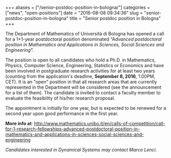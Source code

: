 +++
aliases = ["/senior-postdoc-position-in-bologna/"]
categories = ["news", "open-positions"]
date = "2016-08-08 09:34:36"
slug = "senior-postdoc-position-in-bologna"
title = "Senior postdoc position in Bologna"
+++

The Department of Mathematics of Università di Bologna has opened a call
for a 1+1-year postdoctoral position denominated *"Advanced postdoctoral
position in Mathematics and Applications in Sciences, Social Sciences
and Engineering".*

The position is open to all candidates who hold a Ph.D. in Mathematics,
Physics, Computer Science, Engineering, Statistics or Economics and have
been involved in postgraduate research activities for at least two years
(counting from the application's deadline, **September 8, 2016**,
1:00PM, CET). It is an "open" position in that all research areas that
are currently represented in the Department will be considered (see the
announcement for a list of them). The candidate is invited to contact a
faculty member to evaluate the feasibility of his/her research proposal.

The appointment is initially for one year, but is expected to be renewed
for a second year upon good performance in the first year.

**More info at**:
<http://www.mathematics.unibo.it/en/calls-of-competition/call-for-1-research-fellowships-advanced-postdoctoral-position-in-mathematics-and-applications-in-sciences-social-sciences-and-engineering>

*Candidates interested in Dynamical Systems may contact Marco Lenci.*

